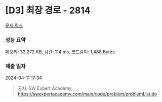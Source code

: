 # [D3] 최장 경로 - 2814 

[문제 링크](https://swexpertacademy.com/main/code/problem/problemDetail.do?contestProbId=AV7GOPPaAeMDFAXB) 

### 성능 요약

메모리: 33,272 KB, 시간: 114 ms, 코드길이: 1,488 Bytes

### 제출 일자

2024-04-11 17:34



> 출처: SW Expert Academy, https://swexpertacademy.com/main/code/problem/problemList.do